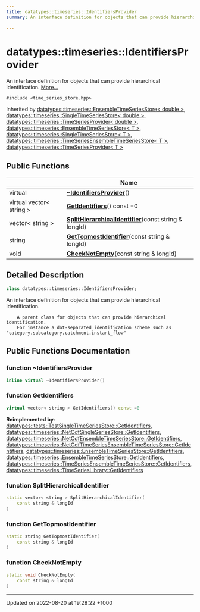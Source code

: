 ```yaml
---
title: datatypes::timeseries::IdentifiersProvider
summary: An interface definition for objects that can provide hierarchical identification. 

---
```


# datatypes::timeseries::IdentifiersProvider



An interface definition for objects that can provide hierarchical identification.  [More...](#detailed-description)


`#include <time_series_store.hpp>`

Inherited by [datatypes::timeseries::EnsembleTimeSeriesStore< double >](/uchronia-ts-doc/cpp/Classes/classdatatypes_1_1timeseries_1_1EnsembleTimeSeriesStore/), [datatypes::timeseries::SingleTimeSeriesStore< double >](/uchronia-ts-doc/cpp/Classes/classdatatypes_1_1timeseries_1_1SingleTimeSeriesStore/), [datatypes::timeseries::TimeSeriesProvider< double >](/uchronia-ts-doc/cpp/Classes/classdatatypes_1_1timeseries_1_1TimeSeriesProvider/), [datatypes::timeseries::EnsembleTimeSeriesStore< T >](/uchronia-ts-doc/cpp/Classes/classdatatypes_1_1timeseries_1_1EnsembleTimeSeriesStore/), [datatypes::timeseries::SingleTimeSeriesStore< T >](/uchronia-ts-doc/cpp/Classes/classdatatypes_1_1timeseries_1_1SingleTimeSeriesStore/), [datatypes::timeseries::TimeSeriesEnsembleTimeSeriesStore< T >](/uchronia-ts-doc/cpp/Classes/classdatatypes_1_1timeseries_1_1TimeSeriesEnsembleTimeSeriesStore/), [datatypes::timeseries::TimeSeriesProvider< T >](/uchronia-ts-doc/cpp/Classes/classdatatypes_1_1timeseries_1_1TimeSeriesProvider/)

## Public Functions

|                | Name           |
| -------------- | -------------- |
| virtual | **[~IdentifiersProvider](/uchronia-ts-doc/cpp/Classes/classdatatypes_1_1timeseries_1_1IdentifiersProvider/#function-~identifiersprovider)**() |
| virtual vector< string > | **[GetIdentifiers](/uchronia-ts-doc/cpp/Classes/classdatatypes_1_1timeseries_1_1IdentifiersProvider/#function-getidentifiers)**() const =0 |
| vector< string > | **[SplitHierarchicalIdentifier](/uchronia-ts-doc/cpp/Classes/classdatatypes_1_1timeseries_1_1IdentifiersProvider/#function-splithierarchicalidentifier)**(const string & longId) |
| string | **[GetTopmostIdentifier](/uchronia-ts-doc/cpp/Classes/classdatatypes_1_1timeseries_1_1IdentifiersProvider/#function-gettopmostidentifier)**(const string & longId) |
| void | **[CheckNotEmpty](/uchronia-ts-doc/cpp/Classes/classdatatypes_1_1timeseries_1_1IdentifiersProvider/#function-checknotempty)**(const string & longId) |

## Detailed Description

```cpp
class datatypes::timeseries::IdentifiersProvider;
```

An interface definition for objects that can provide hierarchical identification. 



```
    A parent class for objects that can provide hierarchical identification. 
    For instance a dot-separated identification scheme such as "category.subcatcgory.catchment.instant_flow"
```

## Public Functions Documentation

### function ~IdentifiersProvider

```cpp
inline virtual ~IdentifiersProvider()
```


### function GetIdentifiers

```cpp
virtual vector< string > GetIdentifiers() const =0
```


**Reimplemented by**: [datatypes::tests::TestSingleTimeSeriesStore::GetIdentifiers](/uchronia-ts-doc/cpp/Classes/classdatatypes_1_1tests_1_1TestSingleTimeSeriesStore/#function-getidentifiers), [datatypes::timeseries::NetCdfSingleSeriesStore::GetIdentifiers](/uchronia-ts-doc/cpp/Classes/classdatatypes_1_1timeseries_1_1NetCdfSingleSeriesStore/#function-getidentifiers), [datatypes::timeseries::NetCdfEnsembleTimeSeriesStore::GetIdentifiers](/uchronia-ts-doc/cpp/Classes/classdatatypes_1_1timeseries_1_1NetCdfEnsembleTimeSeriesStore/#function-getidentifiers), [datatypes::timeseries::NetCdfTimeSeriesEnsembleTimeSeriesStore::GetIdentifiers](/uchronia-ts-doc/cpp/Classes/classdatatypes_1_1timeseries_1_1NetCdfTimeSeriesEnsembleTimeSeriesStore/#function-getidentifiers), [datatypes::timeseries::EnsembleTimeSeriesStore::GetIdentifiers](/uchronia-ts-doc/cpp/Classes/classdatatypes_1_1timeseries_1_1EnsembleTimeSeriesStore/#function-getidentifiers), [datatypes::timeseries::EnsembleTimeSeriesStore::GetIdentifiers](/uchronia-ts-doc/cpp/Classes/classdatatypes_1_1timeseries_1_1EnsembleTimeSeriesStore/#function-getidentifiers), [datatypes::timeseries::TimeSeriesEnsembleTimeSeriesStore::GetIdentifiers](/uchronia-ts-doc/cpp/Classes/classdatatypes_1_1timeseries_1_1TimeSeriesEnsembleTimeSeriesStore/#function-getidentifiers), [datatypes::timeseries::TimeSeriesLibrary::GetIdentifiers](/uchronia-ts-doc/cpp/Classes/classdatatypes_1_1timeseries_1_1TimeSeriesLibrary/#function-getidentifiers)


### function SplitHierarchicalIdentifier

```cpp
static vector< string > SplitHierarchicalIdentifier(
    const string & longId
)
```


### function GetTopmostIdentifier

```cpp
static string GetTopmostIdentifier(
    const string & longId
)
```


### function CheckNotEmpty

```cpp
static void CheckNotEmpty(
    const string & longId
)
```


-------------------------------

Updated on 2022-08-20 at 19:28:22 +1000
